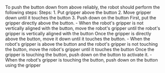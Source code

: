 To push the button down from above reliably, the robot should perform the following steps:
    Steps:  1. Put gripper above the button  2. Move gripper down until it touches the button  3. Push down on the button 
    First, put the gripper directly above the button.
    - When the robot's gripper is not vertically aligned with the button, move the robot's gripper until the robot's gripper is vertically aligned with the button
    Once the gripper is directly above the button, move it down until it touches the button.
    - When the robot's gripper is above the button and the robot's gripper is not touching the button, move the robot's gripper until it touches the button
    Once the gripper is touching the button, push down on the button to activate it.
    - When the robot's gripper is touching the button, push down on the button using the gripper
